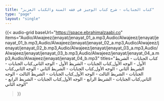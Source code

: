 ```yaml
---
title: "كتاب الجنايات - شرح كتاب الوجيز في فقه السنة والكتاب العزيز"
type: "page"
layout: "single"
---
```


{{< audio-grid 
  baseUrl="https://space.ebrahimalzaabi.co"
  items="Audio/Alwajeez/jenayat/jenayat_01_a.mp3,Audio/Alwajeez/jenayat/jenayat_01_b.mp3,Audio/Alwajeez/jenayat/jenayat_02_a.mp3,Audio/Alwajeez/jenayat/jenayat_02_b.mp3,Audio/Alwajeez/jenayat/jenayat_03_a.mp3,Audio/Alwajeez/jenayat/jenayat_03_b.mp3,Audio/Alwajeez/jenayat/jenayat_04_a.mp3,Audio/Alwajeez/jenayat/jenayat_04_b.mp3"
  titles="كتاب الجنايات - الشريط الأول - الوجه الأول,كتاب الجنايات - الشريط الأول - الوجه الثاني,كتاب الجنايات - الشريط الثاني - الوجه الأول,كتاب الجنايات - الشريط الثاني - الوجه الثاني,كتاب الجنايات - الشريط الثالث - الوجه الأول,كتاب الجنايات - الشريط الثالث - الوجه الثاني,كتاب الجنايات - الشريط الرابع - الوجه الأول,كتاب الجنايات - الشريط الرابع - الوجه الثاني"
>}} 